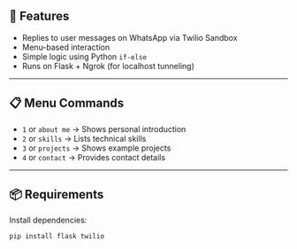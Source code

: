 ## 🚀 Features

- Replies to user messages on WhatsApp via Twilio Sandbox
- Menu-based interaction
- Simple logic using Python `if-else`
- Runs on Flask + Ngrok (for localhost tunneling)

---

## 📋 Menu Commands

- `1` or `about me` → Shows personal introduction  
- `2` or `skills` → Lists technical skills  
- `3` or `projects` → Shows example projects  
- `4` or `contact` → Provides contact details

---

## 📦 Requirements

Install dependencies:

```bash
pip install flask twilio
